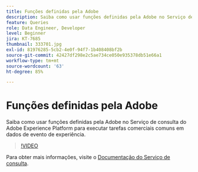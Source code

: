 ```yaml
---
title: Funções definidas pela Adobe
description: Saiba como usar funções definidas pela Adobe no Serviço de consulta do Adobe Experience Platform para executar tarefas comerciais comuns em dados de evento de experiência.
feature: Queries
role: Data Engineer, Developer
level: Beginner
jira: KT-7685
thumbnail: 333701.jpg
exl-id: 81976285-5cb2-4e0f-94f7-1b408408bf2b
source-git-commit: 42427df298e2c5ae734ce050e935378db51e66a1
workflow-type: tm+mt
source-wordcount: '63'
ht-degree: 85%

---
```


# Funções definidas pela Adobe

Saiba como usar funções definidas pela Adobe no Serviço de consulta do Adobe Experience Platform para executar tarefas comerciais comuns em dados de evento de experiência.

>[!VIDEO](https://video.tv.adobe.com/v/333701?quality=12&learn=on)

Para obter mais informações, visite o [Documentação do Serviço de consulta](https://experienceleague.adobe.com/docs/experience-platform/query/home.html?lang=pt-BR).
